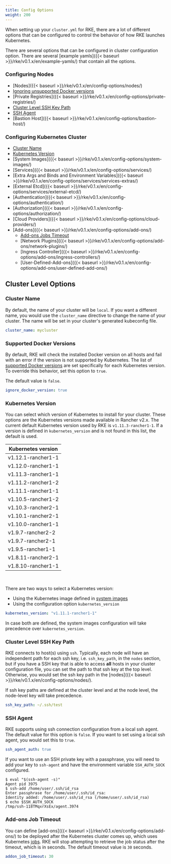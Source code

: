 ```yaml
---
title: Config Options
weight: 200
---
```


When setting up your `cluster.yml` for RKE, there are a lot of different options that can be configured to control the behavior of how RKE launches Kubernetes.

There are several options that can be configured in cluster configuration option. There are several [example yamls]({{< baseurl >}}/rke/v0.1.x/en/example-yamls/) that contain all the options.

### Configuring Nodes
* [Nodes]({{< baseurl >}}/rke/v0.1.x/en/config-options/nodes/)
* [Ignoring unsupported Docker versions](#supported-docker-versions)
* [Private Registries]({{< baseurl >}}/rke/v0.1.x/en/config-options/private-registries/)
* [Cluster Level SSH Key Path](#cluster-level-ssh-key-path)
* [SSH Agent](#ssh-agent)
* [Bastion Host]({{< baseurl >}}/rke/v0.1.x/en/config-options/bastion-host/)

### Configuring Kubernetes Cluster
* [Cluster Name](#cluster-name)
* [Kubernetes Version](#kubernetes-version)
* [System Images]({{< baseurl >}}/rke/v0.1.x/en/config-options/system-images/)
* [Services]({{< baseurl >}}/rke/v0.1.x/en/config-options/services/)
* [Extra Args and Binds and Environment Variables]({{< baseurl >}}/rke/v0.1.x/en/config-options/services/services-extras/)
* [External Etcd]({{< baseurl >}}/rke/v0.1.x/en/config-options/services/external-etcd/)
* [Authentication]({{< baseurl >}}/rke/v0.1.x/en/config-options/authentication/)
* [Authorization]({{< baseurl >}}/rke/v0.1.x/en/config-options/authorization/)
* [Cloud Providers]({{< baseurl >}}/rke/v0.1.x/en/config-options/cloud-providers/)
* [Add-ons]({{< baseurl >}}/rke/v0.1.x/en/config-options/add-ons/)
  * [Add-ons Jobs Timeout](#add-ons-jobs-timeout)
  * [Network Plugins]({{< baseurl >}}/rke/v0.1.x/en/config-options/add-ons/network-plugins/)
  * [Ingress Controller]({{< baseurl >}}/rke/v0.1.x/en/config-options/add-ons/ingress-controllers/)
  * [User-Defined-Add-ons]({{< baseurl >}}/rke/v0.1.x/en/config-options/add-ons/user-defined-add-ons/)


## Cluster Level Options

### Cluster Name

By default, the name of your cluster will be `local`. If you want a different name, you would use the `cluster_name` directive to change the name of your cluster. The name will be set in your cluster's generated kubeconfig file.

```yaml
cluster_name: mycluster
```

### Supported Docker Versions

By default, RKE will check the installed Docker version on all hosts and fail with an error if the version is not supported by Kubernetes. The list of [supported Docker versions](https://github.com/rancher/rke/blob/master/docker/docker.go#L37-L41) are set specifically for each Kubernetes version. To override this behavior, set this option to `true`.

The default value is `false`.

```yaml
ignore_docker_version: true
```

### Kubernetes Version

You can select which version of Kubernetes to install for your cluster. These options are the Kubernetes versions made available in Rancher v2.x. The current default Kubernetes version used by RKE is `v1.11.3-rancher1-1`. If a version is defined in `kubernetes_version` and is not found in this list, the default is used.

 Kubernetes version|
 -----------------|
 v1.12.1-rancher1-1|
 v1.12.0-rancher1-1|
 v1.11.3-rancher1-1|
 v1.11.2-rancher1-2|
 v1.11.1-rancher1-1|
 v1.10.5-rancher1-2|
 v1.10.3-rancher2-1|
 v1.10.1-rancher2-1|
 v1.10.0-rancher1-1|
 v1.9.7-rancher2-2|
 v1.9.7-rancher2-1|
 v1.9.5-rancher1-1|
 v1.8.11-rancher2-1|
 v1.8.10-rancher1-1|

<br>

There are two ways to select a Kubernetes version:

- Using the Kubernetes image defined in [system images](#rke-system-images)
- Using the configuration option `kubernetes_version`

```yaml
kubernetes_version: "v1.11.1-rancher1-1"
```

In case both are defined, the system images configuration will take precedence over `kubernetes_version`.

### Cluster Level SSH Key Path
RKE connects to host(s) using `ssh`. Typically, each node will have an independent path for each ssh key, i.e. `ssh_key_path`, in the `nodes` section, but if you have a SSH key that is able to access **all** hosts in your cluster configuration file, you can set the path to that ssh key at the top level. Otherwise, you would set the ssh key path in the [nodes]({{< baseurl >}}/rke/v0.1.x/en/config-options/nodes/).

If ssh key paths are defined at the cluster level and at the node level, the node-level key will take precedence.

```yaml
ssh_key_path: ~/.ssh/test
```

### SSH Agent

RKE supports using ssh connection configuration from a local ssh agent. The default value for this option is `false`. If you want to set using a local ssh agent, you would set this to `true`.

```yaml
ssh_agent_auth: true
```

If you want to use an SSH private key with a passphrase, you will need to add your key to `ssh-agent` and have the environment variable `SSH_AUTH_SOCK` configured.

```
$ eval "$(ssh-agent -s)"
Agent pid 3975
$ ssh-add /home/user/.ssh/id_rsa
Enter passphrase for /home/user/.ssh/id_rsa:
Identity added: /home/user/.ssh/id_rsa (/home/user/.ssh/id_rsa)
$ echo $SSH_AUTH_SOCK
/tmp/ssh-118TMqxrXsEx/agent.3974
```

### Add-ons Job Timeout

You can define [add-ons]({{< baseurl >}}/rke/v0.1.x/en/config-options/add-ons/) to be deployed after the Kubernetes cluster comes up, which uses Kubernetes [jobs](https://kubernetes.io/docs/concepts/workloads/controllers/jobs-run-to-completion/). RKE will stop attempting to retrieve the job status after the timeout, which is in seconds. The default timeout value is `30` seconds.

```yaml
addon_job_timeout: 30
```
